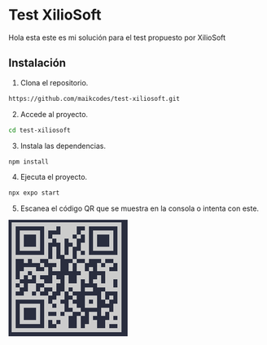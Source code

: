 # Test XilioSoft

Hola esta este es mi solución para el test propuesto por XilioSoft

## Instalación

1. Clona el repositorio.

``` bash
https://github.com/maikcodes/test-xiliosoft.git
```

2. Accede al proyecto.

``` bash
cd test-xiliosoft
```

3. Instala las dependencias.

``` bash
npm install
```

4. Ejecuta el proyecto.

``` bash
npx expo start
```

5. Escanea el código QR que se muestra en la consola o intenta con este.

![Alt text](assets/qr.png)

